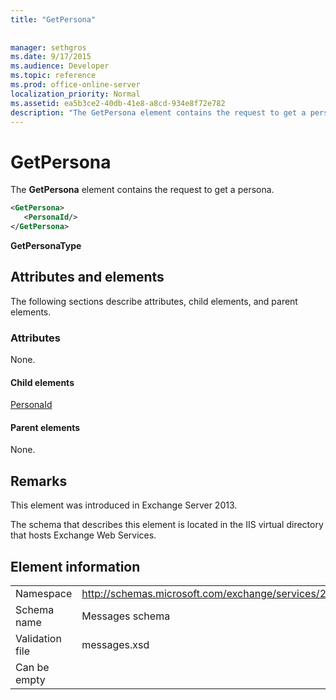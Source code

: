 ```yaml
---
title: "GetPersona"
 
 
manager: sethgros
ms.date: 9/17/2015
ms.audience: Developer
ms.topic: reference
ms.prod: office-online-server
localization_priority: Normal
ms.assetid: ea5b3ce2-40db-41e8-a8cd-934e8f72e782
description: "The GetPersona element contains the request to get a persona."
---
```


# GetPersona

The **GetPersona** element contains the request to get a persona. 
  
```XML
<GetPersona>
   <PersonaId/>
</GetPersona>
```

 **GetPersonaType**
## Attributes and elements

The following sections describe attributes, child elements, and parent elements.
  
### Attributes

None.
  
#### Child elements

[PersonaId](personaid.md)
  
#### Parent elements

None.
  
## Remarks

This element was introduced in Exchange Server 2013.
  
The schema that describes this element is located in the IIS virtual directory that hosts Exchange Web Services.
  
## Element information

|||
|:-----|:-----|
|Namespace  <br/> |http://schemas.microsoft.com/exchange/services/2006/messages  <br/> |
|Schema name  <br/> |Messages schema  <br/> |
|Validation file  <br/> |messages.xsd  <br/> |
|Can be empty  <br/> ||
   

